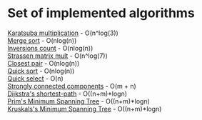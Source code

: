 # Set of implemented algorithms

[Karatsuba multiplication](https://github.com/xakyth/algorithms/blob/main/src/main/java/com/xakyth/classes/Multiplication.java) - O(n^log(3))  
[Merge sort](https://github.com/xakyth/algorithms/blob/main/src/main/java/com/xakyth/classes/Sorting.java) - O(nlog(n))  
[Inversions count](https://github.com/xakyth/algorithms/blob/main/src/main/java/com/xakyth/classes/InversionsCount.java) - O(nlog(n))  
[Strassen matrix mult](https://github.com/xakyth/algorithms/blob/main/src/main/java/com/xakyth/classes/StrassenMatrixMult.java) - O(n^log(7))  
[Closest pair](https://github.com/xakyth/algorithms/blob/main/src/main/java/com/xakyth/classes/ClosestPair.java) - O(nlog(n))  
[Quick sort](https://github.com/xakyth/algorithms/blob/main/src/main/java/com/xakyth/classes/QuickSort.java) - O(nlog(n))  
[Quick select](https://github.com/xakyth/algorithms/blob/main/src/main/java/com/xakyth/classes/QuickSelect.java) - O(n)  
[Strongly connected components](https://github.com/xakyth/algorithms/blob/main/src/main/java/com/xakyth/classes/StronglyConnectedComponents.java) - O(m + n)  
[Dijkstra's shortest-path](https://github.com/xakyth/algorithms/blob/main/src/main/java/com/xakyth/classes/DijkstraShortestPath.java) - O((n+m)*logn)  
[Prim's Minimum Spanning Tree](https://github.com/xakyth/algorithms/blob/main/src/main/java/com/xakyth/classes/PrimMST.java) - O((n+m)*logn)  
[Kruskals's Minimum Spanning Tree](https://github.com/xakyth/algorithms/blob/main/src/main/java/com/xakyth/classes/KruskalMST.java) - O((n+m)*logn)  
